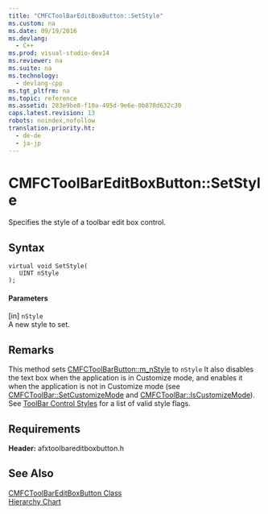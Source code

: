 ```yaml
---
title: "CMFCToolBarEditBoxButton::SetStyle"
ms.custom: na
ms.date: 09/19/2016
ms.devlang: 
  - C++
ms.prod: visual-studio-dev14
ms.reviewer: na
ms.suite: na
ms.technology: 
  - devlang-cpp
ms.tgt_pltfrm: na
ms.topic: reference
ms.assetid: 283e9be8-f10a-495d-9e6e-0b870d632c30
caps.latest.revision: 13
robots: noindex,nofollow
translation.priority.ht: 
  - de-de
  - ja-jp
---
```

# CMFCToolBarEditBoxButton::SetStyle
Specifies the style of a toolbar edit box control.  
  
## Syntax  
  
```  
virtual void SetStyle(  
   UINT nStyle   
);  
```  
  
#### Parameters  
 [in] `nStyle`  
 A new style to set.  
  
## Remarks  
 This method sets [CMFCToolBarButton::m_nStyle](../vs140/CMFCToolBarButton--m_nStyle.md) to `nStyle` It also disables the text box when the application is in Customize mode, and enables it when the application is not in Customize mode (see [CMFCToolBar::SetCustomizeMode](../vs140/CMFCToolBar--SetCustomizeMode.md) and [CMFCToolBar::IsCustomizeMode](../vs140/CMFCToolBar--IsCustomizeMode.md)). See [ToolBar Control Styles](../vs140/ToolBar-Control-Styles.md) for a list of valid style flags.  
  
## Requirements  
 **Header:** afxtoolbareditboxbutton.h  
  
## See Also  
 [CMFCToolBarEditBoxButton Class](../vs140/CMFCToolBarEditBoxButton-Class.md)   
 [Hierarchy Chart](../vs140/Hierarchy-Chart.md)